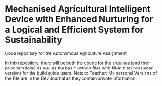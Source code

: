 # Mechanised Agricultural Intelligent Device with Enhanced Nurturing for a Logical and Efficient System for Sustainability
Code repository for the Autonomous Agriculture Assignment 

In this repository, there will be both the coede for the arduinos (and their prior iterations) as well as the basic python files with fill-in bits (consumer version) for the build guide users.
Note to Teacher: My personal Versions of the File are in the Dev Journal as they contain private information.
